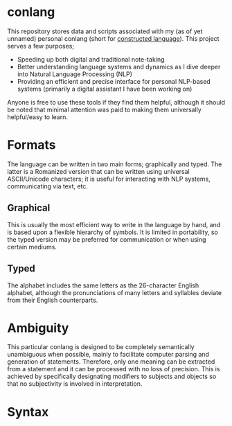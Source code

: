 # conlang

This repository stores data and scripts associated with my (as of yet unnamed) personal conlang (short for [constructed language](https://en.wikipedia.org/wiki/Constructed_language)). This project serves a few purposes;
 - Speeding up both digital and traditional note-taking
 - Better understanding language systems and dynamics as I dive deeper into Natural Language Processing (NLP)
 - Providing an efficient and precise interface for personal NLP-based systems (primarily a digital assistant I have been working on)

Anyone is free to use these tools if they find them helpful, although it should be noted that minimal attention was paid to making them universally helpful/easy to learn.

# Formats

The language can be written in two main forms; graphically and typed. The latter is a Romanized version that can be written using universal ASCII/Unicode characters; it is useful for interacting with NLP systems, communicating via text, etc.

## Graphical

This is usually the most efficient way to write in the language by hand, and is based upon a flexible hierarchy of symbols. It is limited in portability, so the typed version may be preferred for communication or when using certain mediums.

## Typed

The alphabet includes the same letters as the 26-character English alphabet, although the pronunciations of many letters and syllables deviate from their English counterparts.   

# Ambiguity

This particular conlang is designed to be completely semantically unambiguous when possible, mainly to facilitate computer parsing and generation of statements. Therefore, only one meaning can be extracted from a statement and it can be processed with no loss of precision. This is achieved by specifically designating modifiers to subjects and objects so that no subjectivity is involved in interpretation.

# Syntax
